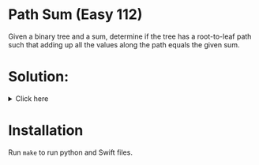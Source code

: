 # Path Sum (Easy 112)
Given a binary tree and a sum, determine if the tree has a root-to-leaf path
such that adding up all the values along the path equals the given sum.

# Solution:

<details><summary>Click here</summary>  
Do pre order traversal, by adding to total and compare total to sum. If sum
matches up and current node has no leaves, return true.


<br></br>

</details>

# Installation
Run `make` to run python and Swift files.
